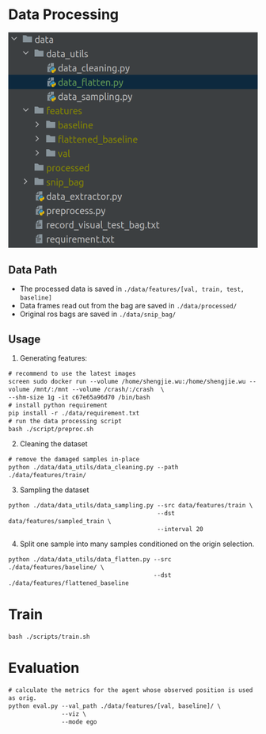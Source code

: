 # Data Processing
![data_dir.png](materials/data_dir.png)
## Data Path
* The processed data is saved in ```./data/features/[val, train, test, baseline]```
* Data frames read out from the bag are saved in ```./data/processed/```
* Original ros bags are saved in ```./data/snip_bag/```
## Usage
1. Generating features: 
```shell
# recommend to use the latest images
screen sudo docker run --volume /home/shengjie.wu:/home/shengjie.wu --volume /mnt/:/mnt --volume /crash/:/crash  \ 
--shm-size 1g -it c67e65a96d70 /bin/bash
# install python requirement
pip install -r ./data/requirement.txt
# run the data processing script
bash ./script/preproc.sh
```
2. Cleaning the dataset
```shell
# remove the damaged samples in-place
python ./data/data_utils/data_cleaning.py --path ./data/features/train/
```
3. Sampling the dataset
```shell
python ./data/data_utils/data_sampling.py --src data/features/train \
                                          --dst data/features/sampled_train \
                                          --interval 20
```
4. Split one sample into many samples conditioned on the origin selection.
```shell
python ./data/data_utils/data_flatten.py --src ./data/features/baseline/ \
                                         --dst ./data/features/flattened_baseline
```

# Train
```shell
bash ./scripts/train.sh
```

# Evaluation
```shell
# calculate the metrics for the agent whose observed position is used as orig.
python eval.py --val_path ./data/features/[val, baseline]/ \
               --viz \
               --mode ego     
```